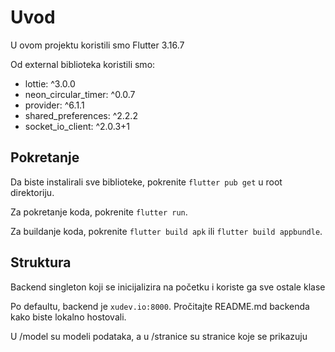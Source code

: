
# Uvod

U ovom projektu koristili smo Flutter 3.16.7

Od external biblioteka koristili smo:
- lottie: ^3.0.0
- neon_circular_timer: ^0.0.7
- provider: ^6.1.1
- shared_preferences: ^2.2.2
- socket_io_client: ^2.0.3+1

## Pokretanje

Da biste instalirali sve biblioteke, pokrenite `flutter pub get` u root direktoriju.

Za pokretanje koda, pokrenite `flutter run`.

Za buildanje koda, pokrenite `flutter build apk` ili `flutter build appbundle`.

## Struktura

Backend singleton koji se inicijalizira na početku i koriste ga sve ostale klase

Po defaultu, backend je `xudev.io:8000`. Pročitajte README.md backenda kako biste lokalno hostovali.

U /model su modeli podataka, a u /stranice su stranice koje se prikazuju


